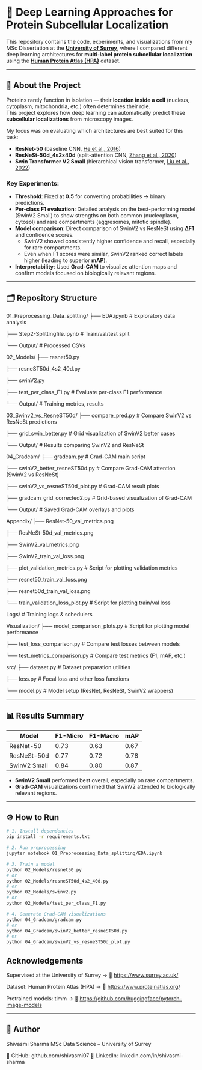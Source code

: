 # 🧬 Deep Learning Approaches for Protein Subcellular Localization

This repository contains the code, experiments, and visualizations from my MSc Dissertation at the **[University of Surrey](https://www.surrey.ac.uk/)**, where I compared different deep learning architectures for **multi-label protein subcellular localization** using the **[Human Protein Atlas (HPA)](https://www.proteinatlas.org/)** dataset.

---

## 📌 About the Project
Proteins rarely function in isolation — their **location inside a cell** (nucleus, cytoplasm, mitochondria, etc.) often determines their role.  
This project explores how deep learning can automatically predict these **subcellular localizations** from microscopy images.  

My focus was on evaluating which architectures are best suited for this task:
- **ResNet-50** (baseline CNN, [He et al., 2016](https://arxiv.org/abs/1512.03385))  
- **ResNeSt-50d_4s2x40d** (split-attention CNN, [Zhang et al., 2020](https://arxiv.org/abs/2004.08955))  
- **Swin Transformer V2 Small** (hierarchical vision transformer, [Liu et al., 2022](https://arxiv.org/abs/2111.09883))  

### Key Experiments:
- **Threshold**: Fixed at **0.5** for converting probabilities → binary predictions.  
- **Per-class F1 evaluation**: Detailed analysis on the best-performing model (SwinV2 Small) to show strengths on both common (nucleoplasm, cytosol) and rare compartments (aggresomes, mitotic spindle).  
- **Model comparison**: Direct comparison of SwinV2 vs ResNeSt using **ΔF1** and confidence scores.  
  - SwinV2 showed consistently higher confidence and recall, especially for rare compartments.  
  - Even when F1 scores were similar, SwinV2 ranked correct labels higher (leading to superior **mAP**).  
- **Interpretability**: Used **Grad-CAM** to visualize attention maps and confirm models focused on biologically relevant regions.  

---

## 🗂 Repository Structure
01_Preprocessing_Data_splitting/
├── EDA.ipynb # Exploratory data analysis

├── Step2-Splittingfile.ipynb # Train/val/test split

└── Output/ # Processed CSVs

02_Models/
├── resnet50.py

├── resneST50d_4s2_40d.py

├── swinV2.py

├── test_per_class_F1.py # Evaluate per-class F1 performance

└── Output/ # Training metrics, results

03_Swinv2_vs_ResneST50d/
├── compare_pred.py # Compare SwinV2 vs ResNeSt predictions

├── grid_swin_better.py # Grid visualization of SwinV2 better cases

└── Output/ # Results comparing SwinV2 and ResNeSt

04_Gradcam/
├── gradcam.py # Grad-CAM main script

├── swinV2_better_resneST50d.py # Compare Grad-CAM attention (SwinV2 vs ResNeSt)

├── swinV2_vs_resneST50d_plot.py # Grad-CAM result plots

├── gradcam_grid_corrected2.py # Grid-based visualization of Grad-CAM

└── Output/ # Saved Grad-CAM overlays and plots

Appendix/
├── ResNet-50_val_metrics.png

├── ResNeSt-50d_val_metrics.png

├── SwinV2_val_metrics.png

├── SwinV2_train_val_loss.png

├── plot_validation_metrics.py # Script for plotting validation metrics

├── resnet50_train_val_loss.png

├── resnet50d_train_val_loss.png

└── train_validation_loss_plot.py # Script for plotting train/val loss

Logs/ # Training logs & schedulers

Visualization/
├── model_comparison_plots.py # Script for plotting model performance

├── test_loss_comparison.py # Compare test losses between models

└── test_metrics_comparison.py # Compare test metrics (F1, mAP, etc.)

src/
├── dataset.py # Dataset preparation utilities

├── loss.py # Focal loss and other loss functions

└── model.py # Model setup (ResNet, ResNeSt, SwinV2 wrappers)


---

## 📊 Results Summary
| Model          | F1-Micro | F1-Macro | mAP  |
|----------------|----------|----------|------|
| ResNet-50      | 0.73     | 0.63     | 0.67 |
| ResNeSt-50d    | 0.77     | 0.72     | 0.78 |
| SwinV2 Small   | 0.84     | 0.80     | 0.87 |

- **SwinV2 Small** performed best overall, especially on rare compartments.  
- **Grad-CAM** visualizations confirmed that SwinV2 attended to biologically relevant regions.  

---

## ⚙️ How to Run
```bash
# 1. Install dependencies
pip install -r requirements.txt

# 2. Run preprocessing
jupyter notebook 01_Preprocessing_Data_splitting/EDA.ipynb

# 3. Train a model
python 02_Models/resnet50.py
# or
python 02_Models/resneST50d_4s2_40d.py
# or
python 02_Models/swinv2.py
# or
python 02_Models/test_per_class_F1.py

# 4. Generate Grad-CAM visualizations
python 04_Gradcam/gradcam.py
# or
python 04_Gradcam/swinV2_better_resneST50d.py
# or
python 04_Gradcam/swinV2_vs_resneST50d_plot.py

````` 
## Acknowledgements

Supervised at the University of Surrey → 🔗 https://www.surrey.ac.uk/

Dataset: Human Protein Atlas (HPA) → 🔗 https://www.proteinatlas.org/

Pretrained models: timm → 🔗 https://github.com/huggingface/pytorch-image-models

---
## 👤 Author
Shivasmi Sharma
MSc Data Science – University of Surrey

🔗 GitHub: github.com/shivasmi07
🔗 LinkedIn: linkedin.com/in/shivasmi-sharma
